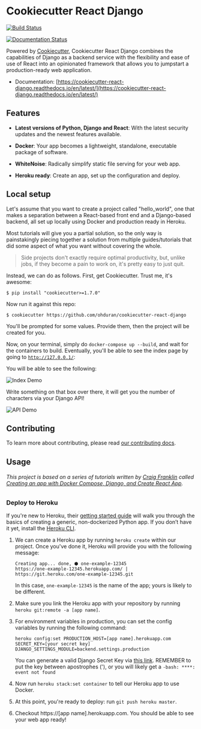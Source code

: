 # Cookiecutter React Django

[![Build Status](https://travis-ci.com/ohduran/cookiecutter-react-django.svg?branch=master)](https://travis-ci.com/ohduran/cookiecutter-react-django)

[![Documentation Status](https://readthedocs.org/projects/cookiecutter-react-django/badge/?version=latest)](https://cookiecutter-react-django.readthedocs.io/en/latest/?badge=latest)

Powered by [Cookiecutter](https://github.com/cookiecutter/cookiecutter), Cookiecutter React Django combines the capabilities of Django as a backend service with the flexibility and ease of use of React into an opinionated framework that allows you to jumpstart a production-ready web application.

* Documentation: [https://cookiecutter-react-django.readthedocs.io/en/latest/](https://cookiecutter-react-django.readthedocs.io/en/latest/)

## Features

- __Latest versions of Python, Django and React__: With the latest security updates and the newest features available.

- __Docker__: Your app becomes a lightweight, standalone, executable package of software.

- __WhiteNoise__: Radically simplify static file serving for your web app.

- __Heroku ready__: Create an app, set up the configuration and deploy.

## Local setup

Let's assume that you want to create a project called "hello_world", one that makes a separation between a React-based front end and a Django-based backend, all set up locally using Docker and production ready in Heroku.

Most tutorials will give you a partial solution, so the only way is painstakingly piecing together a solution from multiple guides/tutorials that did some aspect of what you want without covering the whole.

> Side projects don't exactly require optimal productivity, but, unlike jobs, if they become a pain to work on, it's pretty easy to just quit.

Instead, we can do as follows. First, get Cookiecutter. Trust me, it's awesome:

```$ pip install "cookiecutter>=1.7.0" ```

Now run it against this repo:

```$ cookiecutter https://github.com/ohduran/cookiecutter-react-django```

You'll be prompted for some values. Provide them, then the project will be created for you.

Now, on your terminal, simply do `docker-compose up --build`, and wait for the containers to build. Eventually, you'll be able to see the index page by going to [`http://127.0.0.1/`](http://127.0.0.1/):

You will be able to see the following:

![Index Demo](/index-demo.png)

Write something on that box over there, it will get you the number of characters via your Django API!

![API Demo](/api-demo.png)

## Contributing

To learn more about contributing, please read [our contributing docs](https://cookiecutter-react-django.readthedocs.io/en/latest/contributing.html).

## Usage

###### This project is based on a series of tutorials written by [Craig Franklin](https://github.com/cfranklin11) called [Creating an app with Docker Compose, Django, and Create React App](https://dev.to/englishcraig/creating-an-app-with-docker-compose-django-and-create-react-app-31lf).

### Deploy to Heroku

If you're new to Heroku, their [getting started guide](https://devcenter.heroku.com/articles/getting-started-with-python) will walk you through the basics of creating a generic, non-dockerized Python app. If you don’t have it yet, install the [Heroku CLI](https://devcenter.heroku.com/articles/getting-started-with-python#set-up).

1. We can create a Heroku app by running ```heroku create``` within our project. Once you've done it, Heroku will provide you with the following message:

    ```
    Creating app... done, ⬢ one-example-12345
    https://one-example-12345.herokuapp.com/ | https://git.heroku.com/one-example-12345.git
    ```

    In this case, ```one-example-12345``` is the name of the app; yours is likely to be different.

2. Make sure you link the Heroku app with your repository by running ```heroku git:remote -a [app name]```.

3. For environment variables in production, you can set the config variables by running the following command:

    ```
    heroku config:set PRODUCTION_HOST=[app name].herokuapp.com SECRET_KEY=[your secret key] DJANGO_SETTINGS_MODULE=backend.settings.production
    ```

    You can generate a valid Django Secret Key via [this link](https://miniwebtool.com/django-secret-key-generator/). REMEMBER to put the key between apostrophes ('), or you will likely get a `-bash: ****: event not found`

4. Now run ```heroku stack:set container``` to tell our Heroku app to use Docker.

5. At this point, you're ready to deploy: run ```git push heroku master```.

6. Checkout https://[app name].herokuapp.com. You should be able to see your web app ready!
